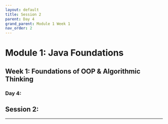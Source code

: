 ```yaml
---
layout: default
title: Session 2
parent: Day 4
grand_parent: Module 1 Week 1
nav_order: 2
---
```


# Module 1: Java Foundations

## Week 1: Foundations of OOP & Algorithmic Thinking

### Day 4: 

## Session 2: 
---